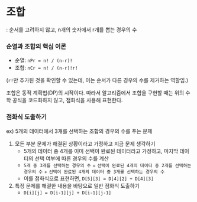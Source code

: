 # 조합
: 순서를 고려하지 않고, n개의 숫자에서 r개를 뽑는 경우의 수

### 순열과 조합의 핵심 이론

- 순열: `nPr = n! / (n-r)!`
- 조합: `nCr = n! / (n-r)!r!`

(`r!`만 추가된 것을 확인할 수 있는데, 이는 순서가 다른 경우의 수를 제거하는 역할임.)

조합은 동적 계획법(DP)의 시작이다. 따라서 알고리즘에서 조합을 구현할 때는 위의 수학 공식을 코드화하지 않고, 점화식을 사용해 표현한다.

### 점화식 도출하기
ex) 5개의 데이터에서 3개를 선택하는 조합의 경우의 수를 푸는 문제
1. 모든 부분 문제가 해결된 상황이라고 가정하고 지금 문제 생각하기
   - 5개의 데이터 중 4개를 이미 선택이 완료된 데이터라고 가정하고, 마지막 데이터의 선택 여부에 따른 경우의 수를 계산
   - `5개 중 3개를 선택하는 경우의 수` = `선택이 완료된 4개의 데이터 중 2개를 선택하는 경우의 수` + `선택이 완료된 4개의 데이터 중 3개를 선택하는 경우의 수`
   - 이를 점화식으로 표현하면, `D[5][3] = D[4][2] + D[4][3]`
2. 특정 문제를 해결한 내용을 바탕으로 일반 점화식 도출하기
   - `D[i][j] = D[i-1][j] + D[i-1][j-1]`
